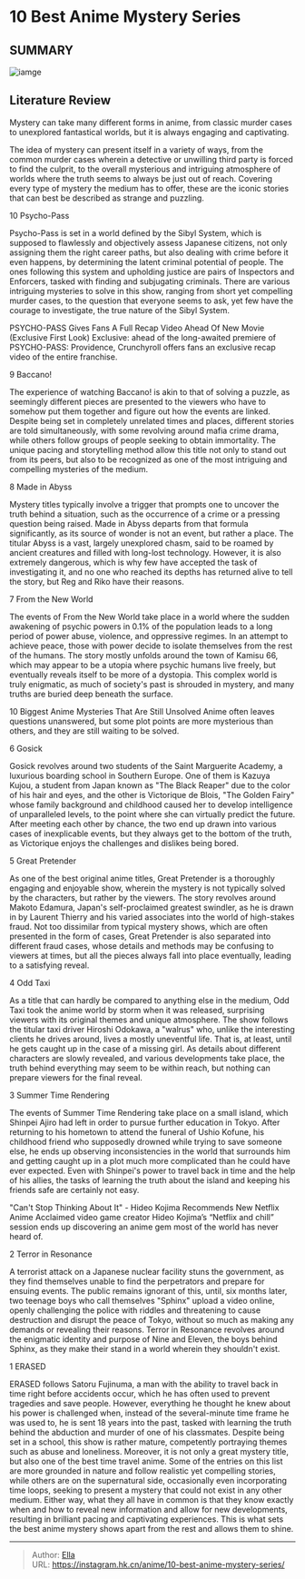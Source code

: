 # 10 Best Anime Mystery Series


## SUMMARY 

![iamge](https://static1.srcdn.com/wordpress/wp-content/uploads/2023/10/best-mystery-anime-featured-image.jpg)

## Literature Review

Mystery can take many different forms in anime, from classic murder cases to unexplored fantastical worlds, but it is always engaging and captivating.





The idea of mystery can present itself in a variety of ways, from the common murder cases wherein a detective or unwilling third party is forced to find the culprit, to the overall mysterious and intriguing atmosphere of worlds where the truth seems to always be just out of reach. Covering every type of mystery the medium has to offer, these are the iconic stories that can best be described as strange and puzzling.









 








 10  Psycho-Pass 
        

Psycho-Pass is set in a world defined by the Sibyl System, which is supposed to flawlessly and objectively assess Japanese citizens, not only assigning them the right career paths, but also dealing with crime before it even happens, by determining the latent criminal potential of people. The ones following this system and upholding justice are pairs of Inspectors and Enforcers, tasked with finding and subjugating criminals. There are various intriguing mysteries to solve in this show, ranging from short yet compelling murder cases, to the question that everyone seems to ask, yet few have the courage to investigate, the true nature of the Sibyl System.
            
 
 PSYCHO-PASS Gives Fans A Full Recap Video Ahead Of New Movie (Exclusive First Look) 
Exclusive: ahead of the long-awaited premiere of PSYCHO-PASS: Providence, Crunchyroll offers fans an exclusive recap video of the entire franchise.








 9  Baccano! 
        

The experience of watching Baccano! is akin to that of solving a puzzle, as seemingly different pieces are presented to the viewers who have to somehow put them together and figure out how the events are linked. Despite being set in completely unrelated times and places, different stories are told simultaneously, with some revolving around mafia crime drama, while others follow groups of people seeking to obtain immortality. The unique pacing and storytelling method allow this title not only to stand out from its peers, but also to be recognized as one of the most intriguing and compelling mysteries of the medium.





 8  Made in Abyss 
        

Mystery titles typically involve a trigger that prompts one to uncover the truth behind a situation, such as the occurrence of a crime or a pressing question being raised. Made in Abyss departs from that formula significantly, as its source of wonder is not an event, but rather a place. The titular Abyss is a vast, largely unexplored chasm, said to be roamed by ancient creatures and filled with long-lost technology. However, it is also extremely dangerous, which is why few have accepted the task of investigating it, and no one who reached its depths has returned alive to tell the story, but Reg and Riko have their reasons.





 7  From the New World 
        

The events of From the New World take place in a world where the sudden awakening of psychic powers in 0.1% of the population leads to a long period of power abuse, violence, and oppressive regimes. In an attempt to achieve peace, those with power decide to isolate themselves from the rest of the humans. The story mostly unfolds around the town of Kamisu 66, which may appear to be a utopia where psychic humans live freely, but eventually reveals itself to be more of a dystopia. This complex world is truly enigmatic, as much of society&#39;s past is shrouded in mystery, and many truths are buried deep beneath the surface.
            
 
 10 Biggest Anime Mysteries That Are Still Unsolved 
Anime often leaves questions unanswered, but some plot points are more mysterious than others, and they are still waiting to be solved.








 6  Gosick 
        

Gosick revolves around two students of the Saint Marguerite Academy, a luxurious boarding school in Southern Europe. One of them is Kazuya Kujou, a student from Japan known as &#34;The Black Reaper&#34; due to the color of his hair and eyes, and the other is Victorique de Blois, &#34;The Golden Fairy&#34; whose family background and childhood caused her to develop intelligence of unparalleled levels, to the point where she can virtually predict the future. After meeting each other by chance, the two end up drawn into various cases of inexplicable events, but they always get to the bottom of the truth, as Victorique enjoys the challenges and dislikes being bored.





 5  Great Pretender 
        

As one of the best original anime titles, Great Pretender is a thoroughly engaging and enjoyable show, wherein the mystery is not typically solved by the characters, but rather by the viewers. The story revolves around Makoto Edamura, Japan&#39;s self-proclaimed greatest swindler, as he is drawn in by Laurent Thierry and his varied associates into the world of high-stakes fraud. Not too dissimilar from typical mystery shows, which are often presented in the form of cases, Great Pretender is also separated into different fraud cases, whose details and methods may be confusing to viewers at times, but all the pieces always fall into place eventually, leading to a satisfying reveal.





 4  Odd Taxi 
        

As a title that can hardly be compared to anything else in the medium, Odd Taxi took the anime world by storm when it was released, surprising viewers with its original themes and unique atmosphere. The show follows the titular taxi driver Hiroshi Odokawa, a &#34;walrus&#34; who, unlike the interesting clients he drives around, lives a mostly uneventful life. That is, at least, until he gets caught up in the case of a missing girl. As details about different characters are slowly revealed, and various developments take place, the truth behind everything may seem to be within reach, but nothing can prepare viewers for the final reveal.





 3  Summer Time Rendering 
        

The events of Summer Time Rendering take place on a small island, which Shinpei Ajiro had left in order to pursue further education in Tokyo. After returning to his hometown to attend the funeral of Ushio Kofune, his childhood friend who supposedly drowned while trying to save someone else, he ends up observing inconsistencies in the world that surrounds him and getting caught up in a plot much more complicated than he could have ever expected. Even with Shinpei&#39;s power to travel back in time and the help of his allies, the tasks of learning the truth about the island and keeping his friends safe are certainly not easy.
            
 
 &#34;Can&#39;t Stop Thinking About It&#34; - Hideo Kojima Recommends New Netflix Anime 
Acclaimed video game creator Hideo Kojima’s “Netflix and chill” session ends up discovering an anime gem most of the world has never heard of.








 2  Terror in Resonance 
        

A terrorist attack on a Japanese nuclear facility stuns the government, as they find themselves unable to find the perpetrators and prepare for ensuing events. The public remains ignorant of this, until, six months later, two teenage boys who call themselves &#34;Sphinx&#34; upload a video online, openly challenging the police with riddles and threatening to cause destruction and disrupt the peace of Tokyo, without so much as making any demands or revealing their reasons. Terror in Resonance revolves around the enigmatic identity and purpose of Nine and Eleven, the boys behind Sphinx, as they make their stand in a world wherein they shouldn&#39;t exist.





 1  ERASED 
        

ERASED follows Satoru Fujinuma, a man with the ability to travel back in time right before accidents occur, which he has often used to prevent tragedies and save people. However, everything he thought he knew about his power is challenged when, instead of the several-minute time frame he was used to, he is sent 18 years into the past, tasked with learning the truth behind the abduction and murder of one of his classmates. Despite being set in a school, this show is rather mature, competently portraying themes such as abuse and loneliness. Moreover, it is not only a great mystery title, but also one of the best time travel anime.
Some of the entries on this list are more grounded in nature and follow realistic yet compelling stories, while others are on the supernatural side, occasionally even incorporating time loops, seeking to present a mystery that could not exist in any other medium. Either way, what they all have in common is that they know exactly when and how to reveal new information and allow for new developments, resulting in brilliant pacing and captivating experiences. This is what sets the best anime mystery shows apart from the rest and allows them to shine.

---

> Author: [Ella](https://instagram.hk.cn/)  
> URL: https://instagram.hk.cn/anime/10-best-anime-mystery-series/  

